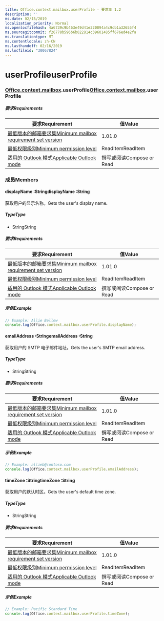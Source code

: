 ```yaml
---
title: Office.context.mailbox.userProfile - 要求集 1.2
description: ''
ms.date: 02/15/2019
localization_priority: Normal
ms.openlocfilehash: 4a6739c9b463e49d41e320094a4c9cb1a32655f4
ms.sourcegitcommit: f26778b596b6b022814c39601485ff676ed4e2fa
ms.translationtype: MT
ms.contentlocale: zh-CN
ms.lasthandoff: 02/16/2019
ms.locfileid: "30067824"
---
```

# <a name="userprofile"></a><span data-ttu-id="d8aa1-102">userProfile</span><span class="sxs-lookup"><span data-stu-id="d8aa1-102">userProfile</span></span>

### <a name="officeofficemdcontextofficecontextmdmailboxofficecontextmailboxmduserprofile"></a><span data-ttu-id="d8aa1-103">[Office](Office.md)[.context](Office.context.md)[.mailbox](Office.context.mailbox.md).userProfile</span><span class="sxs-lookup"><span data-stu-id="d8aa1-103">[Office](Office.md)[.context](Office.context.md)[.mailbox](Office.context.mailbox.md).userProfile</span></span>

##### <a name="requirements"></a><span data-ttu-id="d8aa1-104">要求</span><span class="sxs-lookup"><span data-stu-id="d8aa1-104">Requirements</span></span>

|<span data-ttu-id="d8aa1-105">要求</span><span class="sxs-lookup"><span data-stu-id="d8aa1-105">Requirement</span></span>| <span data-ttu-id="d8aa1-106">值</span><span class="sxs-lookup"><span data-stu-id="d8aa1-106">Value</span></span>|
|---|---|
|[<span data-ttu-id="d8aa1-107">最低版本的邮箱要求集</span><span class="sxs-lookup"><span data-stu-id="d8aa1-107">Minimum mailbox requirement set version</span></span>](/office/dev/add-ins/reference/requirement-sets/outlook-api-requirement-sets)| <span data-ttu-id="d8aa1-108">1.0</span><span class="sxs-lookup"><span data-stu-id="d8aa1-108">1.0</span></span>|
|[<span data-ttu-id="d8aa1-109">最低权限级别</span><span class="sxs-lookup"><span data-stu-id="d8aa1-109">Minimum permission level</span></span>](https://docs.microsoft.com/outlook/add-ins/understanding-outlook-add-in-permissions)| <span data-ttu-id="d8aa1-110">ReadItem</span><span class="sxs-lookup"><span data-stu-id="d8aa1-110">ReadItem</span></span>|
|[<span data-ttu-id="d8aa1-111">适用的 Outlook 模式</span><span class="sxs-lookup"><span data-stu-id="d8aa1-111">Applicable Outlook mode</span></span>](https://docs.microsoft.com/outlook/add-ins/#extension-points)| <span data-ttu-id="d8aa1-112">撰写或阅读</span><span class="sxs-lookup"><span data-stu-id="d8aa1-112">Compose or Read</span></span>|

### <a name="members"></a><span data-ttu-id="d8aa1-113">成员</span><span class="sxs-lookup"><span data-stu-id="d8aa1-113">Members</span></span>

####  <a name="displayname-string"></a><span data-ttu-id="d8aa1-114">displayName :String</span><span class="sxs-lookup"><span data-stu-id="d8aa1-114">displayName :String</span></span>

<span data-ttu-id="d8aa1-115">获取用户的显示名称。</span><span class="sxs-lookup"><span data-stu-id="d8aa1-115">Gets the user's display name.</span></span>

##### <a name="type"></a><span data-ttu-id="d8aa1-116">Type</span><span class="sxs-lookup"><span data-stu-id="d8aa1-116">Type</span></span>

*   <span data-ttu-id="d8aa1-117">String</span><span class="sxs-lookup"><span data-stu-id="d8aa1-117">String</span></span>

##### <a name="requirements"></a><span data-ttu-id="d8aa1-118">要求</span><span class="sxs-lookup"><span data-stu-id="d8aa1-118">Requirements</span></span>

|<span data-ttu-id="d8aa1-119">要求</span><span class="sxs-lookup"><span data-stu-id="d8aa1-119">Requirement</span></span>| <span data-ttu-id="d8aa1-120">值</span><span class="sxs-lookup"><span data-stu-id="d8aa1-120">Value</span></span>|
|---|---|
|[<span data-ttu-id="d8aa1-121">最低版本的邮箱要求集</span><span class="sxs-lookup"><span data-stu-id="d8aa1-121">Minimum mailbox requirement set version</span></span>](/office/dev/add-ins/reference/requirement-sets/outlook-api-requirement-sets)| <span data-ttu-id="d8aa1-122">1.0</span><span class="sxs-lookup"><span data-stu-id="d8aa1-122">1.0</span></span>|
|[<span data-ttu-id="d8aa1-123">最低权限级别</span><span class="sxs-lookup"><span data-stu-id="d8aa1-123">Minimum permission level</span></span>](https://docs.microsoft.com/outlook/add-ins/understanding-outlook-add-in-permissions)| <span data-ttu-id="d8aa1-124">ReadItem</span><span class="sxs-lookup"><span data-stu-id="d8aa1-124">ReadItem</span></span>|
|[<span data-ttu-id="d8aa1-125">适用的 Outlook 模式</span><span class="sxs-lookup"><span data-stu-id="d8aa1-125">Applicable Outlook mode</span></span>](https://docs.microsoft.com/outlook/add-ins/#extension-points)| <span data-ttu-id="d8aa1-126">撰写或阅读</span><span class="sxs-lookup"><span data-stu-id="d8aa1-126">Compose or Read</span></span>|

##### <a name="example"></a><span data-ttu-id="d8aa1-127">示例</span><span class="sxs-lookup"><span data-stu-id="d8aa1-127">Example</span></span>

```javascript
// Example: Allie Bellew
console.log(Office.context.mailbox.userProfile.displayName);
```

####  <a name="emailaddress-string"></a><span data-ttu-id="d8aa1-128">emailAddress :String</span><span class="sxs-lookup"><span data-stu-id="d8aa1-128">emailAddress :String</span></span>

<span data-ttu-id="d8aa1-129">获取用户的 SMTP 电子邮件地址。</span><span class="sxs-lookup"><span data-stu-id="d8aa1-129">Gets the user's SMTP email address.</span></span>

##### <a name="type"></a><span data-ttu-id="d8aa1-130">Type</span><span class="sxs-lookup"><span data-stu-id="d8aa1-130">Type</span></span>

*   <span data-ttu-id="d8aa1-131">String</span><span class="sxs-lookup"><span data-stu-id="d8aa1-131">String</span></span>

##### <a name="requirements"></a><span data-ttu-id="d8aa1-132">要求</span><span class="sxs-lookup"><span data-stu-id="d8aa1-132">Requirements</span></span>

|<span data-ttu-id="d8aa1-133">要求</span><span class="sxs-lookup"><span data-stu-id="d8aa1-133">Requirement</span></span>| <span data-ttu-id="d8aa1-134">值</span><span class="sxs-lookup"><span data-stu-id="d8aa1-134">Value</span></span>|
|---|---|
|[<span data-ttu-id="d8aa1-135">最低版本的邮箱要求集</span><span class="sxs-lookup"><span data-stu-id="d8aa1-135">Minimum mailbox requirement set version</span></span>](/office/dev/add-ins/reference/requirement-sets/outlook-api-requirement-sets)| <span data-ttu-id="d8aa1-136">1.0</span><span class="sxs-lookup"><span data-stu-id="d8aa1-136">1.0</span></span>|
|[<span data-ttu-id="d8aa1-137">最低权限级别</span><span class="sxs-lookup"><span data-stu-id="d8aa1-137">Minimum permission level</span></span>](https://docs.microsoft.com/outlook/add-ins/understanding-outlook-add-in-permissions)| <span data-ttu-id="d8aa1-138">ReadItem</span><span class="sxs-lookup"><span data-stu-id="d8aa1-138">ReadItem</span></span>|
|[<span data-ttu-id="d8aa1-139">适用的 Outlook 模式</span><span class="sxs-lookup"><span data-stu-id="d8aa1-139">Applicable Outlook mode</span></span>](https://docs.microsoft.com/outlook/add-ins/#extension-points)| <span data-ttu-id="d8aa1-140">撰写或阅读</span><span class="sxs-lookup"><span data-stu-id="d8aa1-140">Compose or Read</span></span>|

##### <a name="example"></a><span data-ttu-id="d8aa1-141">示例</span><span class="sxs-lookup"><span data-stu-id="d8aa1-141">Example</span></span>

```javascript
// Example: allieb@contoso.com
console.log(Office.context.mailbox.userProfile.emailAddress);
```

####  <a name="timezone-string"></a><span data-ttu-id="d8aa1-142">timeZone :String</span><span class="sxs-lookup"><span data-stu-id="d8aa1-142">timeZone :String</span></span>

<span data-ttu-id="d8aa1-143">获取用户的默认时区。</span><span class="sxs-lookup"><span data-stu-id="d8aa1-143">Gets the user's default time zone.</span></span>

##### <a name="type"></a><span data-ttu-id="d8aa1-144">Type</span><span class="sxs-lookup"><span data-stu-id="d8aa1-144">Type</span></span>

*   <span data-ttu-id="d8aa1-145">String</span><span class="sxs-lookup"><span data-stu-id="d8aa1-145">String</span></span>

##### <a name="requirements"></a><span data-ttu-id="d8aa1-146">要求</span><span class="sxs-lookup"><span data-stu-id="d8aa1-146">Requirements</span></span>

|<span data-ttu-id="d8aa1-147">要求</span><span class="sxs-lookup"><span data-stu-id="d8aa1-147">Requirement</span></span>| <span data-ttu-id="d8aa1-148">值</span><span class="sxs-lookup"><span data-stu-id="d8aa1-148">Value</span></span>|
|---|---|
|[<span data-ttu-id="d8aa1-149">最低版本的邮箱要求集</span><span class="sxs-lookup"><span data-stu-id="d8aa1-149">Minimum mailbox requirement set version</span></span>](/office/dev/add-ins/reference/requirement-sets/outlook-api-requirement-sets)| <span data-ttu-id="d8aa1-150">1.0</span><span class="sxs-lookup"><span data-stu-id="d8aa1-150">1.0</span></span>|
|[<span data-ttu-id="d8aa1-151">最低权限级别</span><span class="sxs-lookup"><span data-stu-id="d8aa1-151">Minimum permission level</span></span>](https://docs.microsoft.com/outlook/add-ins/understanding-outlook-add-in-permissions)| <span data-ttu-id="d8aa1-152">ReadItem</span><span class="sxs-lookup"><span data-stu-id="d8aa1-152">ReadItem</span></span>|
|[<span data-ttu-id="d8aa1-153">适用的 Outlook 模式</span><span class="sxs-lookup"><span data-stu-id="d8aa1-153">Applicable Outlook mode</span></span>](https://docs.microsoft.com/outlook/add-ins/#extension-points)| <span data-ttu-id="d8aa1-154">撰写或阅读</span><span class="sxs-lookup"><span data-stu-id="d8aa1-154">Compose or Read</span></span>|

##### <a name="example"></a><span data-ttu-id="d8aa1-155">示例</span><span class="sxs-lookup"><span data-stu-id="d8aa1-155">Example</span></span>

```javascript
// Example: Pacific Standard Time
console.log(Office.context.mailbox.userProfile.timeZone);
```
